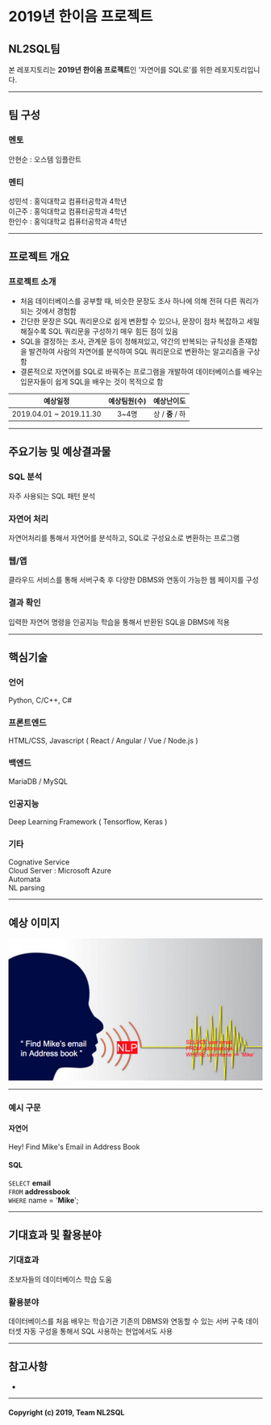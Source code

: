 # 2019년 한이음 프로젝트
## NL2SQL팀
본 레포지토리는 **2019년 한이음 프로젝트**인 '자연어를 SQL로'를 위한 레포지토리입니다.

----

## 팀 구성
### 멘토
안현순 : 오스템 임플란트
### 멘티
성민석 : 홍익대학교 컴퓨터공학과 4학년  
이근주 : 홍익대학교 컴퓨터공학과 4학년  
한인수 : 홍익대학교 컴퓨터공학과 4학년  

---

## 프로젝트 개요
### 프로젝트 소개
- 처음 데이터베이스를 공부할 때, 비슷한 문장도 조사 하나에 의해 전혀 다른 쿼리가 되는 것에서 경험함
- 간단한 문장은 SQL 쿼리문으로 쉽게 변환할 수 있으나, 문장이 점차 복잡하고 세밀해질수록 SQL 쿼리문을 구성하기 매우 힘든 점이 있음
- SQL을 결정하는 조사, 관계문 등이 정해져있고, 약간의 반복되는 규칙성을 존재함을 발견하여 사람의 자연어를 분석하여 SQL 쿼리문으로 변환하는 알고리즘을 구상함
- 결론적으로 자연어를 SQL로 바꿔주는 프로그램을 개발하여 데이터베이스를 배우는 입문자들이 쉽게 SQL을 배우는 것이 목적으로 함

|예상일정|예상팀원(수)|예상난이도|
|:---:|:---:|:---:|
|2019.04.01 ~ 2019.11.30|3~4명|상 / **중** / 하|

---

## 주요기능 및 예상결과물
### SQL 분석
자주 사용되는 SQL 패턴 분석
### 자연어 처리
자연어처리를 통해서 자연어를 분석하고, SQL로 구성요소로 변환하는 프로그램
### 웹/앱
클라우드 서비스를 통해 서버구축 후 다양한 DBMS와 연동이 가능한 웹 페이지를 구성
### 결과 확인
입력한 자연어 명령을 인공지능 학습을 통해서 반환된 SQL을 DBMS에 적용

---

## 핵심기술
### 언어
Python, C/C++, C#
### 프론트엔드 
HTML/CSS, Javascript ( React / Angular / Vue / Node.js )
### 백엔드
MariaDB / MySQL
### 인공지능 
Deep Learning Framework ( Tensorflow, Keras )
### 기타
Cognative Service  
Cloud Server : Microsoft Azure  
Automata  
NL parsing

---

## 예상 이미지
![NL2SQL](./img/NL2SQL.png)

--- 

### 예시 구문
#### 자연어
Hey! Find Mike's Email in Address Book
#### SQL
`SELECT` **email**  
`FROM` **addressbook**  
`WHERE` name = '**Mike**';

---

## 기대효과 및 활용분야
### 기대효과 
초보자들의 데이터베이스 학습 도움 
### 활용분야
데이터베이스를 처음 배우는 학습기관 
기존의 DBMS와 연동할 수 있는 서버 구축 
데이터셋 자동 구성을 통해서 SQL 사용하는 현업에서도 사용

---

## 참고사항
- 

---

#### Copyright (c) 2019, Team NL2SQL
